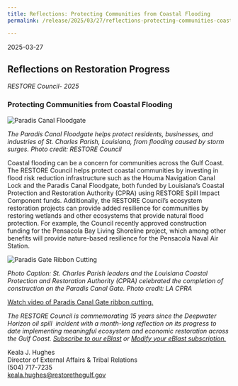 ```yaml
---
title: Reflections: Protecting Communities from Coastal Flooding
permalink: /release/2025/03/27/reflections-protecting-communities-coastal-flooding

---
```

2025-03-27

## Reflections on Restoration Progress   
_RESTORE Council- 2025_

### **Protecting Communities from Coastal Flooding**

![Paradis Canal Floodgate](/sites/default/files/styles/large/public/2025-03/paradis.jpg.webp?itok=K4joqb0I)

_The Paradis Canal Floodgate helps protect residents, businesses, and industries of St. Charles Parish, Louisiana, from flooding caused by storm surges. Photo credit: RESTORE Council_ 

Coastal flooding can be a concern for communities across the Gulf Coast. The RESTORE Council helps protect coastal communities by investing in flood risk reduction infrastructure such as the Houma Navigation Canal Lock and the Paradis Canal Floodgate, both funded by Louisiana’s Coastal Protection and Restoration Authority (CPRA) using RESTORE Spill Impact Component funds. Additionally, the RESTORE Council’s ecosystem restoration projects can provide added resilience for communities by restoring wetlands and other ecosystems that provide natural flood protection. For example, the Council recently approved construction funding for the Pensacola Bay Living Shoreline project, which among other benefits will provide nature-based resilience for the Pensacola Naval Air Station.

![Paradis Gate Ribbon Cutting](/sites/default/files/styles/full_width/public/2025-03/Paradis-Gate_Ribbon-Cutting-900x600%28pg7%29_0.jpg?itok=9kd3IxOt)

_Photo Caption: St. Charles Parish leaders and the Louisiana Coastal Protection and Restoration Authority (CPRA) celebrated the completion of construction on the Paradis Canal Gate. Photo credit: LA CPRA_

[Watch video of Paradis Canal Gate ribbon cutting.](https://www.youtube.com/watch?v=GKyzoFg9X3U)

_The RESTORE Council is commemorating 15 years since the Deepwater Horizon oil spill  incident with a month-long reflection on its progress to date implementing meaningful ecosystem and economic restoration across the Gulf Coast._ [_Subscribe to our eBlast_](https://www.restorethegulf.gov/apps/eblast/Subscribe.aspx) _or_ [_Modify your eBlast subscription._](https://www.restorethegulf.gov/apps/eblast/ModifyInformation.aspx)

Keala J. Hughes  
Director of External Affairs & Tribal Relations  
(504) 717-7235  
[keala.hughes@restorethegulf.gov](mailto:keala.hughes@restorethegulf.gov)